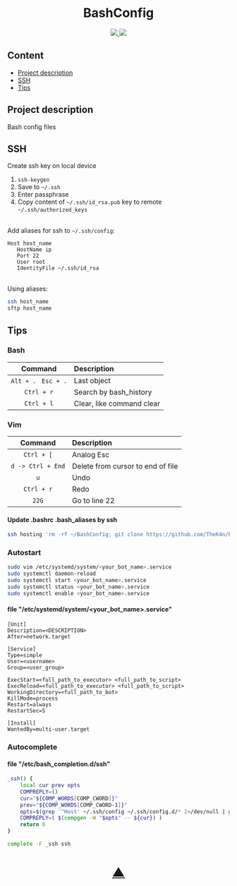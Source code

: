 <h1 align="center">BashConfig</h1>

<p align="center">
  <a href="https://github.com/TheK4n">
    <img src="https://img.shields.io/github/followers/TheK4n?label=Follow&style=social">
  </a>
  <a href="https://github.com/TheK4n/BashConfig">
    <img src="https://img.shields.io/github/stars/TheK4n/BashConfig?style=social">
  </a>
</p>


## Content
* [Project description](#chapter-0)
* [SSH](#chapter-1)
* [Tips](#chapter-2)


<a id="chapter-0"></a>
## Project description

Bash config files


<a id="chapter-1"></a>
## SSH

Create ssh key on local device

1. `ssh-keygen`
2. Save to `~/.ssh`
3. Enter passphrase 
4. Copy content of `~/.ssh/id_rsa.pub` key to remote `~/.ssh/authorized_keys`

\
Add aliases for ssh to `~/.ssh/config`:
```
Host host_name
   HostName ip
   Port 22
   User root
   IdentityFile ~/.ssh/id_rsa
 ```

\
Using aliases:
```bash
ssh host_name
sftp host_name
```

<a id="chapter-2"></a>
## Tips

### Bash
|       Command                       |   Description            |
|:------------------:                 | :------------------      |
|```Alt + . ``` ```Esc + .```         | Last object              |
|```Ctrl + r```                       | Search by bash_history   |
|```Ctrl + l```                       | Clear, like command clear |


### Vim

|       Command        |   Description                           |
|:------------------:  | :------------------------------------   |
|```Ctrl + [```        |  Analog Esc                             |
|```d -> Ctrl + End``` |  Delete from cursor to end of file      |
| ```u```              |  Undo                                   |
|   ```Ctrl + r```     |  Redo                                   |
|    ```22G```         |  Go to line 22

<p></p>

#### Update .bashrc .bash_aliases by ssh
```bash
ssh hosting 'rm -rf ~/BashConfig; git clone https://github.com/TheK4n/BashConfig && cp BashConfig/.bash* ~/BashConfig; rm -rf ~/BashConfig'
```


### Autostart

```bash
sudo vim /etc/systemd/system/<your_bot_name>.service
sudo systemctl daemon-reload
sudo systemctl start <your_bot_name>.service
sudo systemctl status <your_bot_name>.service
sudo systemctl enable <your_bot_name>.service
```


#### file "/etc/systemd/system/<your_bot_name>.service"
```text
[Unit]
Description=<DESCRIPTION>
After=network.target

[Service]
Type=simple
User=<username>
Group=<user_group>

ExecStart=<full_path_to_executor> <full_path_to_script>
ExecReload=<full_path_to_executor> <full_path_to_script>
WorkingDirectory=<full_path_to_bot>
KillMode=process
Restart=always
RestartSec=5

[Install]
WantedBy=multi-user.target
```



### Autocomplete

#### file "/etc/bash_completion.d/ssh"
```bash
_ssh() {
    local cur prev opts
    COMPREPLY=()
    cur="${COMP_WORDS[COMP_CWORD]}"
    prev="${COMP_WORDS[COMP_CWORD-1]}"
    opts=$(grep '^Host' ~/.ssh/config ~/.ssh/config.d/* 2>/dev/null | grep -v '[?*]' | cut -d ' ' -f 2-)
    COMPREPLY=( $(compgen -W "$opts" -- ${cur}) )
    return 0
}

complete -F _ssh ssh

```


<h1 align="center"><a href="#top">▲</a></h1>



